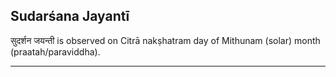 ## Sudarśana Jayantī
सुदर्शन जयन्ती is observed on Citrā nakṣhatram day of Mithunam (solar) month (praatah/paraviddha).



---
